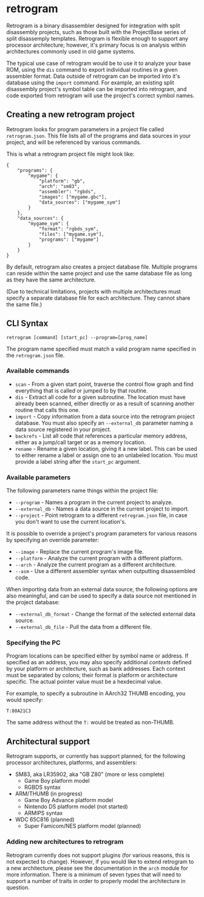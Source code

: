 # retrogram

Retrogram is a binary disassembler designed for integration with split
disassembly projects, such as those built with the ProjectBase series of
split disassemply templates. Retrogram is flexible enough to support any
processor architecture; however, it's primary focus is on analysis within
architectures commonly used in old game systems.

The typical use case of retrogram would be to use it to analyze your base ROM,
using the `dis` command to export individual routines in a given assembler
format. Data outside of retrogram can be imported into it's database using the
`import` command. For example, an existing split disassembly project's symbol
table can be imported into retrogram, and code exported from retrogram will use
the project's correct symbol names.

## Creating a new retrogram project

Retrogram looks for program parameters in a project file called
`retrogram.json`. This file lists all of the programs and data sources in your
project, and will be referenced by various commands.

This is what a retrogram project file might look like:

    {
        "programs": {
            "mygame": {
                "platform": "gb",
                "arch": "sm83",
                "assembler": "rgbds",
                "images": ["mygame.gbc"],
                "data_sources": ["mygame_sym"]
            }
        },
        "data_sources": {
            "mygame_sym": {
                "format": "rgbds_sym",
                "files": ["mygame.sym"],
                "programs": ["mygame"]
            }
        }
    }

By default, retrogram also creates a project database file. Multiple programs
can reside within the same project and use the same database file as long as
they have the same architecture.

(Due to technical limitations, projects with multiple architectures must specify
a separate database file for each architecture. They cannot share the same
file.)

## CLI Syntax

    retrogram [command] [start_pc] --program=[prog_name]

The program name specified must match a valid program name specified in the
`retrogram.json` file.

### Available commands

 * `scan` - From a given start point, traverse the control flow graph and find
   everything that is called or jumped to by that routine.
 * `dis` - Extract all code for a given subroutine. The location must have
   already been scanned, either directly or as a result of scanning another
   routine that calls this one.
 * `import` - Copy information from a data source into the retrogram project
   database. You must also specify an `--external_db` parameter naming a data
   source registered in your project.
 * `backrefs` - List all code that references a particular memory address,
   either as a jump/call target or as a memory location.
 * `rename` - Rename a given location, giving it a new label. This can be used
   to either rename a label or assign one to an unlabeled location. You must
   provide a label string after the `start_pc` argument.

### Available parameters

The following parameters name things within the project file:

 * `--program` - Names a program in the current project to analyze.
 * `--external_db` - Names a data source in the current project to import.
 * `--project` - Point retrogram to a different `retrogram.json` file, in case
   you don't want to use the current location's.

It is possible to override a project's program parameters for various reasons
by specifying an override parameter:

 * `--image` - Replace the current program's image file.
 * `--platform` - Analyze the current program with a different platform.
 * `--arch` - Analyze the current program as a different architecture.
 * `--asm` - Use a different assembler syntax when outputting disassembled code.

When importing data from an external data source, the following options are also
meaningful, and can be used to specify a data source not mentioned in the
project database:

 * `--external_db_format` - Change the format of the selected external data
   source.
 * `--external_db_file` - Pull the data from a different file.

### Specifying the PC

Program locations can be specified either by symbol name or address. If
specified as an address, you may also specify additional *contexts* defined by
your platform or architecture, such as bank addresses. Each context must be
separated by colons; their format is platform or architecture specific. The
actual pointer value must be a hexdecimal value.

For example, to specify a subroutine in AArch32 THUMB encoding, you would
specify:

    T:80A21C3

The same address without the `T:` would be treated as non-THUMB.

## Architectural support

Retrogram supports, or currently has support planned, for the following
processor architectures, platforms, and assemblers:

 * SM83, aka LR35902, aka "GB Z80" (more or less complete)
   * Game Boy platform model
   * RGBDS syntax
 * ARM/THUMB (in progress)
   * Game Boy Advance platform model
   * Nintendo DS platform model (not started)
   * ARMIPS syntax
 * WDC 65C816 (planned)
   * Super Famicom/NES platform model (planned)

### Adding new architectures to retrogram

Retrogram currently does not support plugins (for various reasons, this is not
expected to change). However, if you would like to extend retrogram to a new
architecture, please see the documentation in the `arch` module for more
information. There is a minimum of seven types that will need to support a
number of traits in order to properly model the architecture in question.